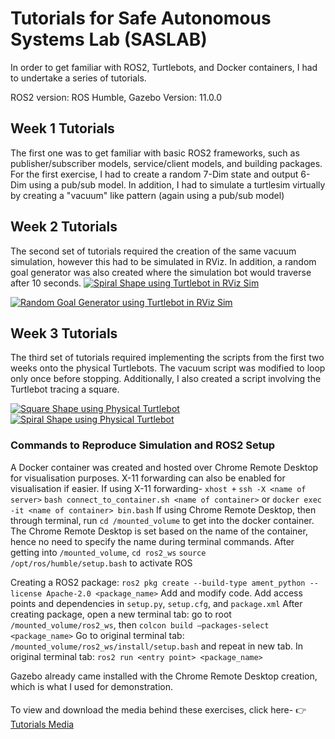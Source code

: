 # Tutorials for Safe Autonomous Systems Lab (SASLAB)

In order to get familiar with ROS2, Turtlebots, and Docker containers, I had to undertake a series of tutorials.

ROS2 version: ROS Humble, Gazebo Version: 11.0.0 

## Week 1 Tutorials 
The first one was to get familiar with basic ROS2 frameworks, such as publisher/subscriber models, service/client models, and building packages. For the first exercise, I had to create a random 7-Dim state and output 6-Dim using a pub/sub model. In addition, I had to simulate a
turtlesim virtually by creating a "vacuum" like pattern (again using a pub/sub model)

## Week 2 Tutorials 
The second set of tutorials required the creation of the same vacuum simulation, however this had to be simulated in RViz. In addition, a random goal generator was also created where the simulation bot would traverse after 10 seconds. 
[![Spiral Shape using Turtlebot in RViz Sim](https://img.youtube.com/vi/MDLA3LqHRH4/0.jpg)](https://www.youtube.com/watch?v=MDLA3LqHRH4)

[![Random Goal Generator using Turtlebot in RViz Sim](https://img.youtube.com/vi/_KP4k6HO7bw/0.jpg)](https://www.youtube.com/watch?v=_KP4k6HO7bw)



## Week 3 Tutorials 
The third set of tutorials required implementing the scripts from the first two weeks onto the physical Turtlebots. The vacuum script was modified to loop only once before stopping. Additionally, I also created a script involving the Turtlebot tracing a square. 

[![Square Shape using Physical Turtlebot](https://img.youtube.com/vi/eHk-viC4IPE/0.jpg)](https://www.youtube.com/shorts/eHk-viC4IPE) 
[![Spiral Shape using Physical Turtlebot](https://img.youtube.com/vi/Ghq7X8e90cw/0.jpg)](https://www.youtube.com/shorts/Ghq7X8e90cw) 

### Commands to Reproduce Simulation and ROS2 Setup 
A Docker container was created and hosted over Chrome Remote Desktop for visualisation purposes. X-11 forwarding can also be enabled for visualisation if easier. 
If using X-11 forwarding- 
`xhost +` 
`ssh -X <name of server>` 
`bash connect_to_container.sh <name of container>` or `docker exec -it <name of container> bin.bash` 
If using Chrome Remote Desktop, then through terminal, run `cd /mounted_volume` to get into the docker container. The Chrome Remote Desktop is set based on the name of the container, hence no need to specify the name during terminal commands. 
After getting into `/mounted_volume`,
`cd ros2_ws` 
`source /opt/ros/humble/setup.bash` to activate ROS 

Creating a ROS2 package: `ros2 pkg create --build-type ament_python --license Apache-2.0 <package_name>` Add and modify code. 
Add access points and dependencies in `setup.py`, `setup.cfg`, and `package.xml`
After creating package, open a new terminal tab: go to root `/mounted_volume/ros2_ws`, then `colcon build —packages-select <package_name>` 
Go to original terminal tab: `/mounted_volume/ros2_ws/install/setup.bash` and repeat in new tab. 
In original terminal tab: `ros2 run <entry point> <package_name>`

Gazebo already came installed with the Chrome Remote Desktop creation, which is what I used for demonstration. 

####
To view and download the media behind these exercises, click here- 
👉 [Tutorials Media](https://github.com/KaustubhKanagalekar/SASLab_Tutorials/releases/latest)
